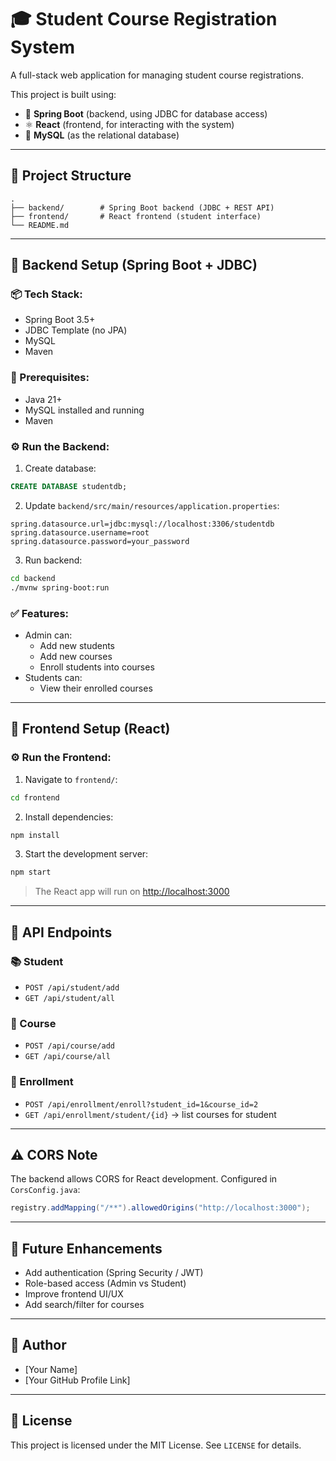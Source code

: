 
# 🎓 Student Course Registration System

A full-stack web application for managing student course registrations.

This project is built using:
- 🧠 **Spring Boot** (backend, using JDBC for database access)
- ⚛️ **React** (frontend, for interacting with the system)
- 🐬 **MySQL** (as the relational database)

---

## 📁 Project Structure

```
.
├── backend/        # Spring Boot backend (JDBC + REST API)
├── frontend/       # React frontend (student interface)
└── README.md
```

---

## 🔧 Backend Setup (Spring Boot + JDBC)

### 📦 Tech Stack:
- Spring Boot 3.5+
- JDBC Template (no JPA)
- MySQL
- Maven

### 📄 Prerequisites:
- Java 21+
- MySQL installed and running
- Maven

### ⚙️ Run the Backend:

1. Create database:

```sql
CREATE DATABASE studentdb;
```

2. Update `backend/src/main/resources/application.properties`:

```properties
spring.datasource.url=jdbc:mysql://localhost:3306/studentdb
spring.datasource.username=root
spring.datasource.password=your_password
```

3. Run backend:

```bash
cd backend
./mvnw spring-boot:run
```

### ✅ Features:

- Admin can:
  - Add new students
  - Add new courses
  - Enroll students into courses
- Students can:
  - View their enrolled courses

---

## 🎨 Frontend Setup (React)

### ⚙️ Run the Frontend:

1. Navigate to `frontend/`:

```bash
cd frontend
```

2. Install dependencies:

```bash
npm install
```

3. Start the development server:

```bash
npm start
```

> The React app will run on [http://localhost:3000](http://localhost:3000)

---

## 🔗 API Endpoints

### 📚 Student

- `POST /api/student/add`  
- `GET /api/student/all`

### 📘 Course

- `POST /api/course/add`  
- `GET /api/course/all`

### 🔁 Enrollment

- `POST /api/enrollment/enroll?student_id=1&course_id=2`  
- `GET /api/enrollment/student/{id}` → list courses for student

---

## ⚠️ CORS Note

The backend allows CORS for React development. Configured in `CorsConfig.java`:

```java
registry.addMapping("/**").allowedOrigins("http://localhost:3000");
```

---

## 📌 Future Enhancements

- Add authentication (Spring Security / JWT)
- Role-based access (Admin vs Student)
- Improve frontend UI/UX
- Add search/filter for courses

---

## 🙌 Author

- [Your Name]  
- [Your GitHub Profile Link]

---

## 📃 License

This project is licensed under the MIT License. See `LICENSE` for details.
